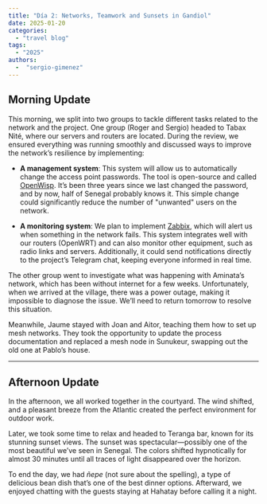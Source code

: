 ```yaml
---
title: "Día 2: Networks, Teamwork and Sunsets in Gandiol"
date: 2025-01-20
categories: 
  - "travel blog"
tags:
  - "2025"
authors:
  -  "sergio-gimenez"
---
```


## Morning Update

This morning, we split into two groups to tackle different tasks related to the network and the project. One group (Roger and Sergio) headed to Tabax Nité, where our servers and routers are located. During the review, we ensured everything was running smoothly and discussed ways to improve the network’s resilience by implementing:

- **A management system**: This system will allow us to automatically change the access point passwords. The tool is open-source and called [OpenWisp](https://openwisp.io). It’s been three years since we last changed the password, and by now, half of Senegal probably knows it. This simple change could significantly reduce the number of "unwanted" users on the network.

- **A monitoring system**: We plan to implement [Zabbix](https://zabbix.com), which will alert us when something in the network fails. This system integrates well with our routers (OpenWRT) and can also monitor other equipment, such as radio links and servers. Additionally, it could send notifications directly to the project’s Telegram chat, keeping everyone informed in real time.

The other group went to investigate what was happening with Aminata’s network, which has been without internet for a few weeks. Unfortunately, when we arrived at the village, there was a power outage, making it impossible to diagnose the issue. We’ll need to return tomorrow to resolve this situation.

Meanwhile, Jaume stayed with Joan and Aitor, teaching them how to set up mesh networks. They took the opportunity to update the process documentation and replaced a mesh node in Sunukeur, swapping out the old one at Pablo’s house.

---

## Afternoon Update

In the afternoon, we all worked together in the courtyard. The wind shifted, and a pleasant breeze from the Atlantic created the perfect environment for outdoor work.

Later, we took some time to relax and headed to Teranga bar, known for its stunning sunset views. The sunset was spectacular—possibly one of the most beautiful we’ve seen in Senegal. The colors shifted hypnotically for almost 30 minutes until all traces of light disappeared over the horizon.

To end the day, we had *ñepe* (not sure about the spelling), a type of delicious bean dish that’s one of the best dinner options. Afterward, we enjoyed chatting with the guests staying at Hahatay before calling it a night.
